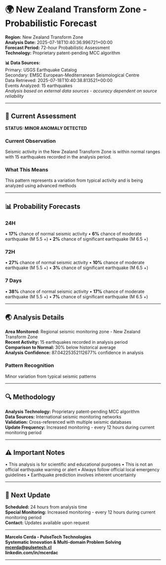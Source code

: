 # 🌍 New Zealand Transform Zone - Probabilistic Forecast

**Region:** New Zealand Transform Zone  
**Analysis Date:** 2025-07-18T10:40:36.996721+00:00  
**Forecast Period:** 72-hour Probabilistic Assessment  
**Technology:** Proprietary patent-pending MCC algorithm  

**📊 Data Sources:**  
Primary: USGS Earthquake Catalog  
Secondary: EMSC European-Mediterranean Seismological Centre  
Data Retrieved: 2025-07-18T10:40:38.813521+00:00  
Events Analyzed: 15 earthquakes  
*Analysis based on external data sources - accuracy dependent on source reliability*

---

## 🎯 Current Assessment

**STATUS: MINOR ANOMALY DETECTED**

### Current Observation
Seismic activity in the New Zealand Transform Zone is within normal ranges with 15 earthquakes recorded in the analysis period.

### What This Means
This pattern represents a variation from typical activity and is being analyzed using advanced methods

---

## 📊 Probability Forecasts

### 24H
• **17%** chance of normal seismic activity
• **6%** chance of moderate earthquake (M 5.5 +)
• **2%** chance of significant earthquake (M 6.5 +)

### 72H
• **27%** chance of normal seismic activity
• **10%** chance of moderate earthquake (M 5.5 +)
• **3%** chance of significant earthquake (M 6.5 +)

### 7 Days
• **38%** chance of normal seismic activity
• **17%** chance of moderate earthquake (M 5.5 +)
• **7%** chance of significant earthquake (M 6.5 +)

---

## 🌏 Analysis Details
**Area Monitored:** Regional seismic monitoring zone - New Zealand Transform Zone  
**Recent Activity:** 15 earthquakes recorded in analysis period  
**Comparison to Normal:** 30% below historical average  
**Analysis Confidence:** 87.04225352112677% confidence in analysis  

### Pattern Recognition
Minor variation from typical seismic patterns

---

## 🔍 Methodology
**Analysis Technology:** Proprietary patent-pending MCC algorithm  
**Data Sources:** International seismic monitoring networks  
**Validation:** Cross-referenced with multiple seismic databases  
**Update Frequency:** Increased monitoring - every 12 hours during current monitoring period  

---

## ⚠️ Important Notes
• This analysis is for scientific and educational purposes
• This is not an official earthquake warning or alert
• Always follow official local emergency guidelines
• Earthquake prediction involves inherent uncertainty

---

## 📅 Next Update
**Scheduled:** 24 hours from analysis time  
**Special Monitoring:** Increased monitoring - every 12 hours during current monitoring period  
**Contact:** Updates available upon request  

---

**Marcelo Cerda - PulseTech Technologies**  
**Systematic Innovation & Multi-domain Problem Solving**  
**mcerda@pulsetech.cl**  
**linkedin.com/in/mcerdac**

---
